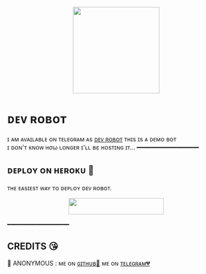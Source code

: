 
<p align="center">
<p align="center"><a href="https://t.me/Dev_Arora_0981"><img src="https://telegra.ph/file/178d8dd843c089cd8cdb4.gif" width="200"></a></p>

# ᴅᴇᴠ ʀᴏʙᴏᴛ
ɪ ᴀᴍ ᴀᴠᴀɪʟᴀʙʟᴇ ᴏɴ ᴛᴇʟᴇɢʀᴀᴍ ᴀs [ᴅᴇᴠ ʀᴏʙᴏᴛ​](https://t.me/Dev_managerBot) ᴛʜɪs ɪs ᴀ ᴅᴇᴍᴏ ʙᴏᴛ <br> ɪ ᴅᴏɴ'ᴛ ᴋɴᴏᴡ нσω ʟᴏɴɢᴇʀ ɪ'ʟʟ вε ʜᴏsᴛɪɴɢ ɪᴛ​...
━━━━━━━━━━━━━━━━━
## ᴅᴇᴘʟᴏʏ ᴏɴ ʜᴇʀᴏᴋᴜ​ 🚀
ᴛʜᴇ ᴇᴀsɪᴇsᴛ ᴡᴀʏ ᴛᴏ ᴅᴇᴘʟᴏʏ ᴅᴇᴠ ʀᴏʙᴏᴛ​.
<p align="center"><a href="https://heroku.com/deploy?template=https://github.com/Devarora0987/Idkbot"> <img src="https://img.shields.io/badge/Deploy%20To%20Heroku-black?style=for-the-badge&logo=heroku" width="220" height="38.45"/></a></p>
 ━━━━━━━━━━━━━━━━━

## CREDITS 😘

🖤 ANONYMOUS : ᴍᴇ ᴏɴ [ɢɪᴛʜᴜʙ💞](https://github.com/AnonymousR1025) ᴍᴇ ᴏɴ [ᴛᴇʟᴇɢʀᴀᴍ💔](https://telegram.me/DevilsHeavenMF)
